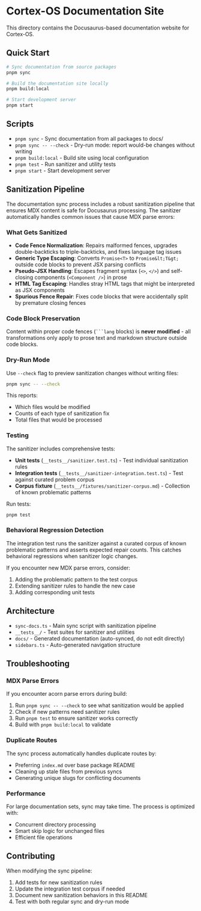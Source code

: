 # Cortex-OS Documentation Site

This directory contains the Docusaurus-based documentation website for Cortex-OS.

## Quick Start

```bash
# Sync documentation from source packages
pnpm sync

# Build the documentation site locally
pnpm build:local

# Start development server
pnpm start
```

## Scripts

- `pnpm sync` - Sync documentation from all packages to docs/
- `pnpm sync -- --check` - Dry-run mode: report would-be changes without writing
- `pnpm build:local` - Build site using local configuration
- `pnpm test` - Run sanitizer and utility tests
- `pnpm start` - Start development server

## Sanitization Pipeline

The documentation sync process includes a robust sanitization pipeline that ensures MDX content is safe for Docusaurus processing. The sanitizer automatically handles common issues that cause MDX parse errors:

### What Gets Sanitized

- **Code Fence Normalization**: Repairs malformed fences, upgrades double-backticks to triple-backticks, and fixes language tag issues
- **Generic Type Escaping**: Converts `Promise<T>` to `Promise&lt;T&gt;` outside code blocks to prevent JSX parsing conflicts
- **Pseudo-JSX Handling**: Escapes fragment syntax (`<>`, `</>`) and self-closing components (`<Component />`) in prose
- **HTML Tag Escaping**: Handles stray HTML tags that might be interpreted as JSX components
- **Spurious Fence Repair**: Fixes code blocks that were accidentally split by premature closing fences

### Code Block Preservation

Content within proper code fences (`` ```lang `` blocks) is **never modified** - all transformations only apply to prose text and markdown structure outside code blocks.

### Dry-Run Mode

Use `--check` flag to preview sanitization changes without writing files:

```bash
pnpm sync -- --check
```

This reports:

- Which files would be modified
- Counts of each type of sanitization fix
- Total files that would be processed

### Testing

The sanitizer includes comprehensive tests:

- **Unit tests** (`__tests__/sanitizer.test.ts`) - Test individual sanitization rules
- **Integration tests** (`__tests__/sanitizer-integration.test.ts`) - Test against curated problem corpus
- **Corpus fixture** (`__tests__/fixtures/sanitizer-corpus.md`) - Collection of known problematic patterns

Run tests:

```bash
pnpm test
```

### Behavioral Regression Detection

The integration test runs the sanitizer against a curated corpus of known problematic patterns and asserts expected repair counts. This catches behavioral regressions when sanitizer logic changes.

If you encounter new MDX parse errors, consider:

1. Adding the problematic pattern to the test corpus
2. Extending sanitizer rules to handle the new case
3. Adding corresponding unit tests

## Architecture

- `sync-docs.ts` - Main sync script with sanitization pipeline
- `__tests__/` - Test suites for sanitizer and utilities
- `docs/` - Generated documentation (auto-synced, do not edit directly)
- `sidebars.ts` - Auto-generated navigation structure

## Troubleshooting

### MDX Parse Errors

If you encounter acorn parse errors during build:

1. Run `pnpm sync -- --check` to see what sanitization would be applied
2. Check if new patterns need sanitizer rules
3. Run `pnpm test` to ensure sanitizer works correctly
4. Build with `pnpm build:local` to validate

### Duplicate Routes

The sync process automatically handles duplicate routes by:

- Preferring `index.md` over base package README
- Cleaning up stale files from previous syncs
- Generating unique slugs for conflicting documents

### Performance

For large documentation sets, sync may take time. The process is optimized with:

- Concurrent directory processing
- Smart skip logic for unchanged files
- Efficient file operations

## Contributing

When modifying the sync pipeline:

1. Add tests for new sanitization rules
2. Update the integration test corpus if needed  
3. Document new sanitization behaviors in this README
4. Test with both regular sync and dry-run mode

